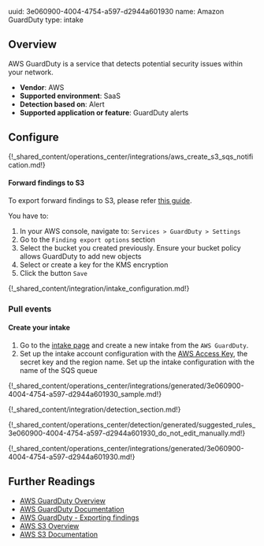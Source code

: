 uuid: 3e060900-4004-4754-a597-d2944a601930
name: Amazon GuardDuty
type: intake

## Overview
AWS GuardDuty is a service that detects potential security issues within your network.

- **Vendor**: AWS
- **Supported environment**: SaaS
- **Detection based on**: Alert
- **Supported application or feature**: GuardDuty alerts

## Configure

{!_shared_content/operations_center/integrations/aws_create_s3_sqs_notification.md!}

#### Forward findings to S3

To export forward findings to S3, please refer [this guide](https://docs.aws.amazon.com/guardduty/latest/ug/guardduty_exportfindings.html).

You have to:

1. In your AWS console, navigate to: `Services > GuardDuty > Settings`
2. Go to the `Finding export options` section
3. Select the bucket you created previously. Ensure your bucket policy allows GuardDuty to add new objects
4. Select or create a key for the KMS encryption
6. Click the button `Save`

{!_shared_content/integration/intake_configuration.md!}

### Pull events
#### Create your intake

1. Go to the [intake page](https://app.sekoia.io/operations/intakes) and create a new intake from the `AWS GuardDuty`.
2. Set up the intake account configuration with the [AWS Access Key](https://docs.aws.amazon.com/IAM/latest/UserGuide/id_credentials_access-keys.html), the secret key and the region name. Set up the intake configuration with the name of the SQS queue


{!_shared_content/operations_center/integrations/generated/3e060900-4004-4754-a597-d2944a601930_sample.md!}

{!_shared_content/integration/detection_section.md!}

{!_shared_content/operations_center/detection/generated/suggested_rules_3e060900-4004-4754-a597-d2944a601930_do_not_edit_manually.md!}

{!_shared_content/operations_center/integrations/generated/3e060900-4004-4754-a597-d2944a601930.md!}

## Further Readings
- [AWS GuardDuty Overview](https://aws.amazon.com/guardduty/)
- [AWS GuardDuty Documentation](https://docs.aws.amazon.com/guardduty/)
- [AWS GuardDuty - Exporting findings](https://docs.aws.amazon.com/guardduty/latest/ug/guardduty_exportfindings.html)
- [AWS S3 Overview](https://aws.amazon.com/s3/)
- [AWS S3 Documentation](https://docs.aws.amazon.com/AmazonS3/latest/userguide/Welcome.html)
